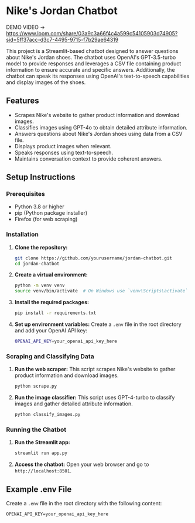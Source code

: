# Nike's Jordan Chatbot

DEMO VIDEO -> https://www.loom.com/share/03a9c3a66f4c4a599c54105903d74905?sid=5ff37acc-d3c7-4495-9715-f7b29ae64319

This project is a Streamlit-based chatbot designed to answer questions about Nike's Jordan shoes. The chatbot uses OpenAI's GPT-3.5-turbo model to provide responses and leverages a CSV file containing product information to ensure accurate and specific answers. Additionally, the chatbot can speak its responses using OpenAI's text-to-speech capabilities and display images of the shoes.

## Features

- Scrapes Nike's website to gather product information and download images.
- Classifies images using GPT-4o to obtain detailed attribute information.
- Answers questions about Nike's Jordan shoes using data from a CSV file.
- Displays product images when relevant.
- Speaks responses using text-to-speech.
- Maintains conversation context to provide coherent answers.

## Setup Instructions

### Prerequisites

- Python 3.8 or higher
- pip (Python package installer)
- Firefox (for web scraping)

### Installation

1. **Clone the repository:**

   ```sh
   git clone https://github.com/yourusername/jordan-chatbot.git
   cd jordan-chatbot
   ```

2. **Create a virtual environment:**

   ```sh
   python -m venv venv
   source venv/bin/activate  # On Windows use `venv\Scripts\activate`
   ```

3. **Install the required packages:**

   ```sh
   pip install -r requirements.txt
   ```

4. **Set up environment variables:**
   Create a `.env` file in the root directory and add your OpenAI API key:
   ```sh
   OPENAI_API_KEY=your_openai_api_key_here
   ```

### Scraping and Classifying Data

1. **Run the web scraper:**
   This script scrapes Nike's website to gather product information and download images.

   ```sh
   python scrape.py
   ```

2. **Run the image classifier:**
   This script uses GPT-4-turbo to classify images and gather detailed attribute information.
   ```sh
   python classify_images.py
   ```

### Running the Chatbot

1. **Run the Streamlit app:**

   ```sh
   streamlit run app.py
   ```

2. **Access the chatbot:**
   Open your web browser and go to `http://localhost:8501`.

## Example .env File

Create a `.env` file in the root directory with the following content:

```plaintext
OPENAI_API_KEY=your_openai_api_key_here
```
